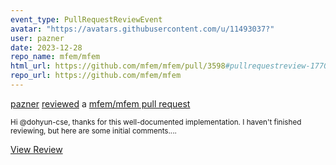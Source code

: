 ```yaml
---
event_type: PullRequestReviewEvent
avatar: "https://avatars.githubusercontent.com/u/11493037?"
user: pazner
date: 2023-12-28
repo_name: mfem/mfem
html_url: https://github.com/mfem/mfem/pull/3598#pullrequestreview-1770883260
repo_url: https://github.com/mfem/mfem
---
```


<a href='https://github.com/pazner' target='_blank'>pazner</a> <a href='https://github.com/mfem/mfem/pull/3598#pullrequestreview-1770883260' target='_blank'>reviewed</a> a <a href='https://github.com/mfem/mfem/pull/3598' target='_blank'>mfem/mfem pull request</a>

<small>Hi @dohyun-cse, thanks for this well-documented implementation. I haven't finished reviewing, but here are some initial comments....</small>

<a href='https://github.com/mfem/mfem/pull/3598#pullrequestreview-1770883260' target='_blank'>View Review</a>